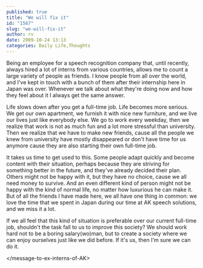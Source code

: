 ```yaml
---
published: true
title: "We will fix it"
id: "1567"
slug: "we-will-fix-it"
author: rv
date: 2009-10-24 13:13
categories: Daily Life,Thoughts
---
```

Being an employee for a speech recognition company that, until recently, always hired a lot of interns from various countries, allows me to count a large variety of people as friends. I know people from all over the world, and I've kept in touch with a bunch of them after their internship here in Japan was over. Whenever we talk about what they're doing now and how they feel about it I always get the same answer.

Life slows down after you get a full-time job. Life becomes more serious. We get our own apartment, we furnish it with nice new furniture, and we live our lives just like everybody else. We go to work every weekday, then we realize that work is not as much fun and a lot more stressful than university. Then we realize that we have to make new friends, cause all the people we knew from university have mostly disappeared or don't have time for us anymore cause they are also starting their own full-time job.

It takes us time to get used to this. Some people adapt quickly and become content with their situation, perhaps because they are striving for something better in the future, and they've already decided their plan. Others might not be happy with it, but they have no choice, cause we all need money to survive. And an even different kind of person might not be happy with the kind of normal life, no matter how luxurious he can make it. But of all the friends I have made here, we all have one thing in common: we love the time that we spent in Japan during our time at AK speech solutions, and we miss it a lot.

If we all feel that this kind of situation is preferable over our current full-time job, shouldn't the task fall to us to improve this society? We should work hard not to be a boring salary(wo)man, but to create a society where we can enjoy ourselves just like we did before. If it's us, then I'm sure we can do it.

&lt;/message-to-ex-interns-of-AK&gt;